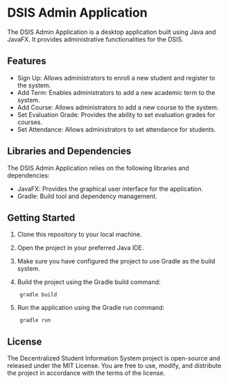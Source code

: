 # DSIS Admin Application

The DSIS Admin Application is a desktop application built using Java and JavaFX. It provides administrative functionalities for the DSIS.

## Features

- Sign Up: Allows administrators to enroll a new student and register to the system.
- Add Term: Enables administrators to add a new academic term to the system.
- Add Course: Allows administrators to add a new course to the system.
- Set Evaluation Grade: Provides the ability to set evaluation grades for courses.
- Set Attendance: Allows administrators to set attendance for students.

## Libraries and Dependencies

The DSIS Admin Application relies on the following libraries and dependencies:
- JavaFX: Provides the graphical user interface for the application.
- Gradle: Build tool and dependency management.


## Getting Started

1. Clone this repository to your local machine.

2. Open the project in your preferred Java IDE.

3. Make sure you have configured the project to use Gradle as the build system.

4. Build the project using the Gradle build command: 
```
    gradle build
```
5. Run the application using the Gradle run command:
```
    gradle run
```
## License

The Decentralized Student Information System project is open-source and released under the MIT License. You are free to use, modify, and distribute the project in accordance with the terms of the license.



